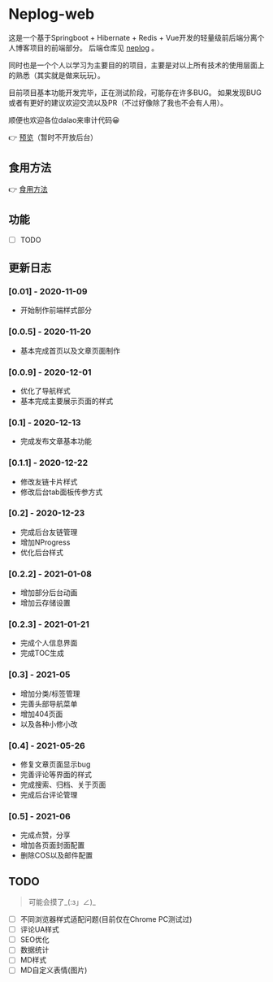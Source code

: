 # Neplog-web

这是一个基于Springboot + Hibernate + Redis + Vue开发的轻量级前后端分离个人博客项目的前端部分。
后端仓库见 [neplog](https://github.com/Uzemiu/neplog) 。

同时也是一个个人以学习为主要目的的项目，主要是对以上所有技术的使用层面上的熟悉（其实就是做来玩玩）。

目前项目基本功能开发完毕，正在测试阶段，可能存在许多BUG。
如果发现BUG或者有更好的建议欢迎交流以及PR（不过好像除了我也不会有人用）。

顺便也欢迎各位dalao来审计代码😀

👉 [预览](https://neplog.cn)（暂时不开放后台）

## 食用方法

👉 [食用方法](https://www.neptu.cn/article/2)

## 功能

- [ ] TODO

## 更新日志

### [0.01] - 2020-11-09

- 开始制作前端样式部分

### [0.0.5] - 2020-11-20

- 基本完成首页以及文章页面制作

### [0.0.9] - 2020-12-01

- 优化了导航样式
- 基本完成主要展示页面的样式

### [0.1] - 2020-12-13

- 完成发布文章基本功能

### [0.1.1] - 2020-12-22

- 修改友链卡片样式
- 修改后台tab面板传参方式

### [0.2] - 2020-12-23

- 完成后台友链管理
- 增加NProgress
- 优化后台样式

### [0.2.2] - 2021-01-08

- 增加部分后台动画
- 增加云存储设置

### [0.2.3] - 2021-01-21

- 完成个人信息界面
- 完成TOC生成

### [0.3] - 2021-05

- 增加分类/标签管理
- 完善头部导航菜单
- 增加404页面
- 以及各种小修小改

### [0.4] - 2021-05-26

- 修复文章页面显示bug
- 完善评论等界面的样式
- 完成搜索、归档、关于页面
- 完成后台评论管理

### [0.5] - 2021-06

- 完成点赞，分享
- 增加各页面封面配置
- 删除COS以及邮件配置

## TODO

> 可能会摸了_(:з」∠)_

- [ ] 不同浏览器样式适配问题(目前仅在Chrome PC测试过)
- [ ] 评论UA样式
- [ ] SEO优化
- [ ] 数据统计
- [ ] MD样式
- [ ] MD自定义表情(图片)
